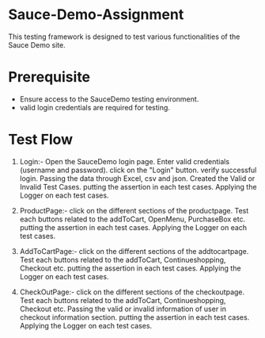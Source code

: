 # Sauce-Demo-Assignment

This testing framework is designed to test various functionalities of the Sauce Demo site.

# Prerequisite
- Ensure access to the SauceDemo testing environment.
- valid login credentials are required for testing.

# Test Flow 

1) Login:-
        Open the SauceDemo login page.
        Enter valid credentials (username and password).
        click on the "Login" button.
        verify successful login.
        Passing the data through Excel, csv and json.
        Created the Valid or Invalid Test Cases.
        putting the assertion in each test cases.
        Applying the Logger on each test cases.

2) ProductPage:-
     click on the different sections of the productpage.
     Test each buttons related to the addToCart, OpenMenu, PurchaseBox etc.
     putting the assertion in each test cases.
     Applying the Logger on each test cases.

3) AddToCartPage:-
     click on the different sections of the addtocartpage.
     Test each buttons related to the addToCart, Continueshopping, Checkout etc.
     putting the assertion in each test cases.
     Applying the Logger on each test cases.

4) CheckOutPage:-
     click on the different sections of the checkoutpage.
     Test each buttons related to the addToCart, Continueshopping, Checkout etc.
     Passing the valid or invalid information of user in checkout information section.
     putting the assertion in each test cases.
     Applying the Logger on each test cases.
       
